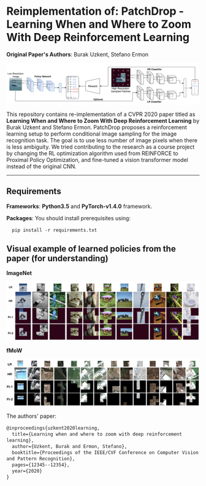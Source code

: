 # Reimplementation of: PatchDrop - Learning When and Where to Zoom With Deep Reinforcement Learning
**Original Paper's Authors**: Burak Uzkent, Stefano Ermon

![framework](./figures/framework.png)

This repository contains re-implementation of a CVPR 2020 paper titled as __Learning When and Where to Zoom With Deep Reinforcement Learning__ by Burak Uzkent and Stefano Ermon. PatchDrop proposes a reinforcement learning setup to perform conditional image sampling for the image recognition task. The goal is to use less number of image pixels when there is less ambiguity. We tried contributing to the research as a course project by changing the RL optimization algorithm used from REINFORCE to Proximal Policy Optimization, and fine-tuned a vision transformer model instead of the original CNN.

-------------------------------------------------------------------------------------
## Requirements
**Frameworks**: **Python3.5** and **PyTorch-v1.4.0** framework.

**Packages**: You should install prerequisites using:
```shell
  pip install -r requirements.txt
```

## Visual example of learned policies from the paper (for understanding)

**ImageNet**

![results](./figures/results_imgnet.png)

**fMoW**

![results](./figures/results_fmow.png)

The authors' paper:
```
@inproceedings{uzkent2020learning,
  title={Learning when and where to zoom with deep reinforcement learning},
  author={Uzkent, Burak and Ermon, Stefano},
  booktitle={Proceedings of the IEEE/CVF Conference on Computer Vision and Pattern Recognition},
  pages={12345--12354},
  year={2020}
}
```
